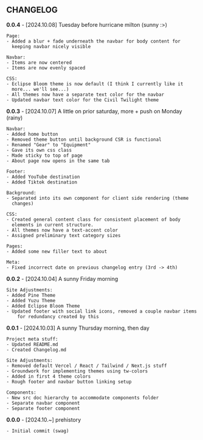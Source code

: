 ##            CHANGELOG


**0.0.4** - [2024.10.08] Tuesday before hurricane milton (sunny :>)
<br/>

    Page:
    - Added a blur + fade underneath the navbar for body content for
      keeping navbar nicely visible

    Navbar:
    - Items are now centered
    - Items are now evenly spaced
    
    CSS:
    - Eclipse Bloom theme is now default (I think I currently like it 
      more... we'll see...)
    - All themes now have a separate text color for the navbar
    - Updated navbar text color for the Civil Twilight theme


**0.0.3** - [2024.10.07] A little on prior saturday, more + push on Monday (rainy)
<br/>

    Navbar:
    - Added home button
    - Removed theme button until background CSR is functional
    - Renamed "Gear" to "Equipment"
    - Gave its own css class
    - Made sticky to top of page
    - About page now opens in the same tab

    Footer:
	- Added YouTube destination
    - Added Tiktok destination

    Background:
    - Separated into its own component for client side rendering (theme   
      changes)

    CSS:
    - Created general content class for consistent placement of body
      elements in current structure.
    - All themes now have a text-accent color
    - Assigned preliminary text category sizes

    Pages:
    - Added some new filler text to about

    Meta:
    - Fixed incorrect date on previous changelog entry (3rd -> 4th)


**0.0.2** - [2024.10.04] A sunny Friday morning
<br/>

    Site Adjustments:
	- Added Pine Theme
    - Added Yuzu Theme
    - Added Eclipse Bloom Theme
    - Updated footer with social link icons, removed a couple navbar items
        for redundancy created by this
    

**0.0.1** - [2024.10.03] A sunny Thursday morning, then day
<br/>

    Project meta stuff:
	- Updated README.md
    - Created Changelog.md

    Site Adjustments:
    - Removed default Vercel / React / Tailwind / Next.js stuff
    - Groundwork for implementing themes using tw-colors
    - Added in first 4 theme colors
    - Rough footer and navbar button linking setup

    Components:
    - New src doc hierarchy to accommodate components folder
    - Separate navbar component
    - Separate footer component


**0.0.0** - [2024.10.~] prehistory
<br/>

	- Initial commit (swag)